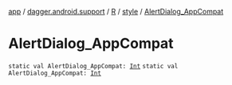 [app](../../../index.md) / [dagger.android.support](../../index.md) / [R](../index.md) / [style](index.md) / [AlertDialog_AppCompat](./-alert-dialog_-app-compat.md)

# AlertDialog_AppCompat

`static val AlertDialog_AppCompat: `[`Int`](https://kotlinlang.org/api/latest/jvm/stdlib/kotlin/-int/index.html)
`static val AlertDialog_AppCompat: `[`Int`](https://kotlinlang.org/api/latest/jvm/stdlib/kotlin/-int/index.html)